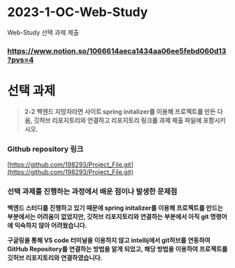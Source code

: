 # 2023-1-OC-Web-Study
Web-Study 선택 과제 제출
### https://www.notion.so/1066614aeca1434aa06ee5febd060d13?pvs=4

# ****선택 과제****

> **2-2 백엔드 지망자라면 사이트 spring initalizer를 이용해 프로젝트를 만든 다음, 깃허브 리포지토리와 연결하고 리포지토리 링크를 과제 제출 파일에 포함시키시오.**
> 

### Github repository 링크

[https://github.com/198293/Project_File.git](https://github.com/198293/Project_File.git)

### **선택 과제를 진행하는 과정에서 배운 점이나 발생한 문제점**

 **백엔드 스터디를 진행하고 있기 때문에 spring initalizer를 이용해 프로젝트를 만드는 부분에서는 어려움이 없었지만, 깃허브 리포지토리와 연결하는 부분에서 아직 git 명령어에 익숙하지 않아 어려웠습니다.**

**구글링을 통해 VS code 터미널을 이용하지 않고 intellij에서 git허브를 연동하여 GitHub Repository를 연결하는 방법을 알게 되었고, 해당 방법을 이용하여 프로젝트를 깃허브 리포지토리와 연결하였습니다.**


